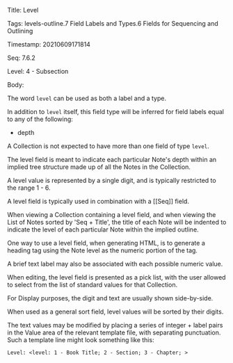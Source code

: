Title:  Level

Tags:   levels-outline.7 Field Labels and Types.6 Fields for Sequencing and Outlining

Timestamp: 20210609171814

Seq:    7.6.2

Level:  4 - Subsection

Body: 

The word `level` can be used as both a label and a type. 

In addition to `level` itself, this field type will be inferred for field labels equal to any of the following:

+ depth

A Collection is not expected to have more than one field of type `level`. 

The level field is meant to indicate each particular Note's depth within an implied tree structure made up of all the Notes in the Collection. 

A level value is represented by a single digit, and is typically restricted to the range 1 - 6. 

A level field is typically used in combination with a [[Seq]] field. 

When viewing a Collection containing a level field, and when viewing the List of Notes sorted by 'Seq + Title', the title of each Note will be indented to indicate the level of each particular Note within the implied outline. 

One way to use a level field, when generating HTML, is to generate a heading tag using the Note level as the numeric portion of the tag. 

A brief text label may also be associated with each possible numeric value. 

When editing, the level field is presented as a pick list, with the user allowed to select from the list of standard values for that Collection. 

For Display purposes, the digit and text are usually shown side-by-side. 

When used as a general sort field, level values will be sorted by their digits. 

The text values may be modified by placing a series of integer + label pairs in the Value area of the relevant template file, with separating punctuation. Such a template line might look something like this:

	Level: <level: 1 - Book Title; 2 - Section; 3 - Chapter; >
